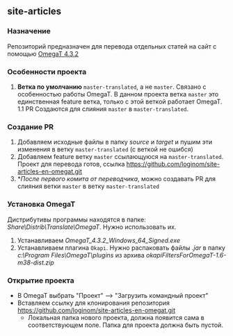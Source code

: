 ## site-articles

### Назначение

Репозиторий предназначен для перевода отдельных статей на сайт с помощью [OmegaT 4.3.2](https://omegat.org/)

### Особенности проекта

1. **Ветка по умолчанию** `master-translated`, а не `master`. Связано с особенностью работы OmegaT. В данном проекта ветка `master` это единственная feature ветка, только с этой веткой работает OmegaT.
    1.1 PR Создаются для слияния `master` в `master-translated`.

### Создание PR

1. Добавляем исходные файлы в папку *source* и *target* и пушим эти изменения в ветку `master-translated` (с веткой не ошибся)
2. Добавляем feature ветку `master` ссылающуюся на `master-translated`. Проект для перевода готов, ссылка https://github.com/loginom/site-articles-en-omegat.git
3. **После первого комита от переводчика*, можно создавать PR для слияния ветки `master` в ветку `master-translated`

### Установка OmegaT

Дистрибутивы программы находятся в папке: *Share\Distrib\Translate\OmegaT*. Нужно использовать их.

1. Устанавливаем *OmegaT_4.3.2_Windows_64_Signed.exe*
2. Устанавливаем плагина `Okapi`. Нужно распаковать файлы *.jar* в папку *c:\Program Files\OmegaT\plugins* из архива *okapiFiltersForOmegaT-1.6-m38-dist.zip*

### Открытие проекта

* В OmegaT выбрать "Проект" --> "Загрузить командный проект"
* Вставляем ссылку для клонирования репозитория https://github.com/loginom/site-articles-en-omegat.git
    * Локальная папка нового проекта, должна появится сама в соответствующем поле. Папка для проекта должна быть пустой.

